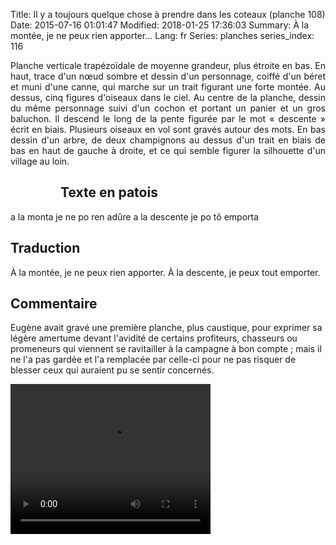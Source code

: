 Title: Il y a toujours quelque chose à prendre dans les coteaux (planche 108)
Date: 2015-07-16 01:01:47
Modified: 2018-01-25 17:36:03
Summary: À la montée,  je ne peux rien apporter…
Lang: fr
Series: planches
series_index: 116

<p style="text-align:justify;">Planche verticale trapézoïdale de
moyenne grandeur, plus étroite en bas. En haut, trace d'un nœud sombre
et dessin d'un personnage, coiffé d'un béret et muni d'une canne, qui
marche sur un trait figurant une forte montée. Au dessus, cinq figures
d'oiseaux dans le ciel. Au centre de la planche, dessin du même
personnage suivi d'un cochon et portant un panier et un gros
baluchon. Il descend le long de la pente figurée par le mot
« descente » écrit en biais. Plusieurs oiseaux en vol sont gravés
autour des mots. En bas dessin d'un arbre, de deux champignons au
dessus d'un trait en biais de bas en haut de gauche à droite, et ce
qui semble figurer la silhouette d'un village au loin.</p>

<figure class="image-block" style="float: left;">
  <img alt="" src="{static}/images/planche_108.png">
  <figcaption style="max-width: 300px"></figcaption>
</figure>

## Texte en patois

a la monta je ne po ren adûre a la descente je po tô emporta

## Traduction

À la montée, je ne peux rien apporter. À la descente, je peux tout
emporter.

## Commentaire

Eugène avait gravé une première planche, plus caustique, pour exprimer
sa légère amertume devant l'avidité de certains profiteurs, chasseurs
ou promeneurs qui viennent se ravitailler à la campagne à bon compte ;
mais il ne l'a pas gardée et l'a remplacée par celle-ci pour ne pas
risquer de blesser ceux qui auraient pu se sentir concernés.


<video width="320" height="240" controls>
  <source src="https://d1njpgd0ygatdn.cloudfront.net/video_108.mp4" type="video/mp4">
</video>

